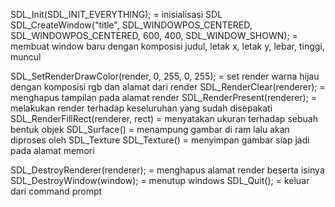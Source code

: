 <!-- INITIALIZATION -->
SDL_Init(SDL_INIT_EVERYTHING); = inisialisasi SDL
SDL_CreateWindow("title", SDL_WINDOWPOS_CENTERED, SDL_WINDOWPOS_CENTERED, 600, 400, SDL_WINDOW_SHOWN); = membuat window baru dengan komposisi judul, letak x, letak y, lebar, tinggi, muncul

<!-- RENDERING -->
SDL_SetRenderDrawColor(render, 0, 255, 0, 255); = set render warna hijau dengan komposisi rgb dan alamat dari render
SDL_RenderClear(renderer); = menghapus tampilan pada alamat render
SDL_RenderPresent(renderer); = melakukan render terhadap keseluruhan yang sudah disepakati
SDL_RenderFillRect(renderer, rect) = menyatakan ukuran terhadap sebuah bentuk objek
SDL_Surface() = menampung gambar di ram lalu akan diproses oleh SDL_Texture
SDL_Texture() = menyimpan gambar siap jadi pada alamat memori

<!-- DESTROYER -->
SDL_DestroyRenderer(renderer); = menghapus alamat render beserta isinya
SDL_DestroyWindow(window); = menutup windows
SDL_Quit(); = keluar dari command prompt